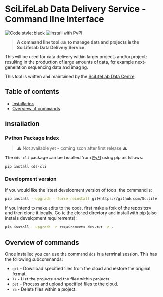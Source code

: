 # SciLifeLab Data Delivery Service - Command line interface

[![Code style: black](https://img.shields.io/badge/code%20style-black-000000.svg)](https://github.com/psf/black)
[![install with PyPI](https://img.shields.io/badge/install%20with-PyPI-blue.svg)](https://pypi.org/project/dds-cli/)

> **A command line tool `dds` to manage data and projects in the SciLifeLab Data Delivery Service.**

This will be used for data delivery within larger projects and/or projects resulting in the production of large amounts of data, for example next-generation sequencing data and imaging.

This tool is written and maintained by the [SciLifeLab Data Centre](https://www.scilifelab.se/data).

## Table of contents

* [Installation](#installation)
* [Overview of commands](#overview-of-commands)

## Installation

### Python Package Index

> :warning: Not available yet - coming soon after first release :warning:

The `dds-cli` package can be installed from [PyPI](https://pypi.python.org/pypi/dds-cli/) using pip as follows:

```bash
pip install dds-cli
```

### Development version

If you would like the latest development version of tools, the command is:

```bash
pip install --upgrade --force-reinstall git+https://github.com/ScilifelabDataCentre/DS_CLI.git@dev
```

If you intend to make edits to the code, first make a fork of the repository and then clone it locally.
Go to the cloned directory and install with pip (also installs development requirements):

```bash
pip install --upgrade -r requirements-dev.txt -e .
```

## Overview of commands

Once installed you can use the command `dds` in a terminal session. This has the following subcommands:

* `get` - Download specified files from the cloud and restore the original format.
* `ls` - List the projects and the files within projects.
* `put` - Process and upload specified files to the cloud.
* `rm` - Delete files within a project.
